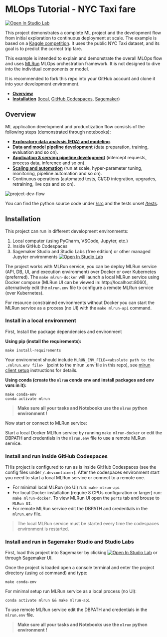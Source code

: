 # MLOps Tutorial - NYC Taxi fare

[![Open In Studio Lab](https://studiolab.sagemaker.aws/studiolab.svg)](https://studiolab.sagemaker.aws/import/github/yaronha/nyc-taxi-demo/blob/main/open-in-sagemaker.ipynb)

This project demonstrates a complete ML project and the development flow from initial exploration to continuous deployment at scale.
The example is based on a [Kaggle competition](https://www.kaggle.com/competitions/new-york-city-taxi-fare-prediction). It uses the public NYC Taxi dataset, and its goal is to predict the correct trip fare. 

This example is intended to explain and demonstrate the overall MLOps flow and uses [MLRun](https://www.mlrun.org/) MLOps orchestration framework. It is not designed to dive into the individual components or model.

It is recommended to fork this repo into your GitHub account and clone it into your development environment.

- [**Overview**](#overview)
- [**Installation**](#installation) ([local](#local), [GitHub Codespaces](#codespaces), [Sagemaker](#sagemaker))

<a id="overview"></a>
## Overview 

ML application development and productization flow consists of the following steps (demonstrated through notebooks):

- [**Exploratory data analysis (EDA) and modeling**](./00-exploratory-data-analysis.ipynb).
- [**Data and model pipeline development**](./01-dataprep-train-test.ipynb) (data preparation, training, evaluation and so on).
- [**Application & serving pipeline development**](./02-serving-pipeline.ipynb) (intercept requests, process data, inference and so on).
- [**Scaling and automation**](./03-automation-monitoring.ipynb) (run at scale, hyper-parameter tuning, monitoring, pipeline automation and so on).
- Continuous operations (automated tests, CI/CD integration, upgrades, retraining, live ops and so on).

<img src="./images/project-dev-flow.png" alt="project-dev-flow"/><br>

You can find the python source code under [/src](./src) and the tests unset [/tests](./tests).

<a id="installation"></a>
## Installation

This project can run in different development environments:
1. Local computer (using PyCharm, VSCode, Jupyter, etc.)
2. Inside GitHub Codespaces 
3. Sagemaker Studio and Studio Labs (free edition) or other managed Jupyter environments [![Open In Studio Lab](https://studiolab.sagemaker.aws/studiolab.svg)](https://studiolab.sagemaker.aws/import/github/yaronha/nyc-taxi-demo/blob/main/open-in-sagemaker.ipynb)

The project works with MLRun service, you can be deploy MLRun service (API, DB, UI, and execution environment) over Docker or over Kubernetes (preferred).
The `make mlrun-docker` will launch a local MLRun service using Docker compose (MLRun UI can be viewed in: http://localhost:8060), alternatively edit the `mlrun.env` file to 
configure a remote MLRun service (over Kubernetes).

For resource constrained environments without Docker you can start the MLRun service as a process (no UI) with the `make mlrun-api` command.

<a id="local"></a>
### Install in a local environment

First, Install the package dependencies and environment 

**Using pip (install the requirements):**

    make install-requirements
    
Your environment should include `MLRUN_ENV_FILE=<absolute path to the ./mlrun.env file> ` (point to the mlrun .env file in this repo), see [mlrun client setup](https://docs.mlrun.org/en/latest/install/remote.html) instructions for details.  

**Using conda (create the `mlrun` conda env and install packages and env vars in it):**

    make conda-env
    conda activate mlrun

> **Make sure all your tasks and Notebooks use the `mlrun` python environment !**

Now start or connect to MLRun service:

Start a local Docker MLRun service by running `make mlrun-docker` or edit the DBPATH and credentials in the `mlrun.env` file to use a remote MLRun service.  

<a id="codespaces"></a>
### Install and run inside GitHub Codespaces

THis project is configured to run as is inside GitHub Codespaces (see the config files under `/.devcontainer`).
After the codespaces environment start you need to start a local MLRun service or connect to a remote one.

- For minimal local MLRun (no UI) run: `make mlrun-api`
- For local Docker installation (require 8 CPUs configuration or larger) run: `make mlrun-docker`. To view MLRun UI open the `ports` tab and brouse to `MLRun UI`.
- For remote MLRun service edit the DBPATH and credentials in the `mlrun.env` file.  

> The local MLRun service must be started every time the codespaces environment is restarted.
  
<a id="sagemaker"></a>
### Install and run in Sagemaker Studio and Studio Labs

First, load this project into Sagemaker by clicking [![Open In Studio Lab](https://studiolab.sagemaker.aws/studiolab.svg)](https://studiolab.sagemaker.aws/import/github/yaronha/nyc-taxi-demo/blob/main/open-in-sagemaker.ipynb) 
or through Sagemaker UI.

Once the project is loaded open a console terminal and enter the project directory (using `cd` command) and type:

    make conda-env

For minimal setup run MLRun service as a local process (no UI):

    conda activate mlrun && make mlrun-api

To use remote MLRun service edit the DBPATH and credentials in the `mlrun.env` file.

> **Make sure all your tasks and Notebooks use the `mlrun` python environment !**
